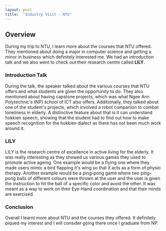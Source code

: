 ```yaml
---
layout: post
title:  "Industry Visit - NTU"
---
```

## Overview
During my trip to NTU, I learn more about the courses that NTU offered. They mentioned about doing a major in computer science and getting a minor in business which definitely interested me. We had an introduction talk and we also went to check out their research centre called **LILY**.

### Introduction Talk
During the talk, the speaker talked about the various courses that NTU offers and what students are given the opportunity to do. They also mentioned about having capstone projects, which was what Ngee Ann Polytechnic's (NP) school of ICT also offers. Additionally, they talked about one of the student's projects, which involved a robot companion to combat loneliness in elderly. A distinctive feature about that is it can understand hokkien speech, showing that the student had to find out how to make speech recognition for the hokkien dialect as there has not been much work around it. 

### LILY
LILY is the research centre of excellence in active living for the elderly. It was really interesting as they showed us various games they used to promote active ageing. One example would be a flying one where they made users mimic a bird flapping it's wing so that it acts as a form of physio therapy. Another example would be a ping-pong game where two ping-pong balls of different colours were thrown at the user and the user is given the instruction to hit the ball of a specific color and avoid the other. It was meant as a way to work on their Eye-Hand coordination and that their minds are exercised.

### Conclusion
Overall I learnt more about NTU and the courses they offered. It definitely piqued my interest and I will consider going there once I graduate from NP.
